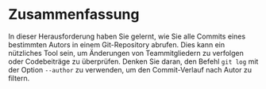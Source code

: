 # Zusammenfassung

In dieser Herausforderung haben Sie gelernt, wie Sie alle Commits eines bestimmten Autors in einem Git-Repository abrufen. Dies kann ein nützliches Tool sein, um Änderungen von Teammitgliedern zu verfolgen oder Codebeiträge zu überprüfen. Denken Sie daran, den Befehl `git log` mit der Option `--author` zu verwenden, um den Commit-Verlauf nach Autor zu filtern.
